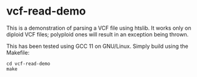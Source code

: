 # vcf-read-demo
This is a demonstration of parsing a VCF file using htslib. It works only on diploid VCF files; polyploid ones will result in an exception being thrown.


This has been tested using GCC 11 on GNU/Linux. Simply build using the Makefile:

```
cd vcf-read-demo
make
```
